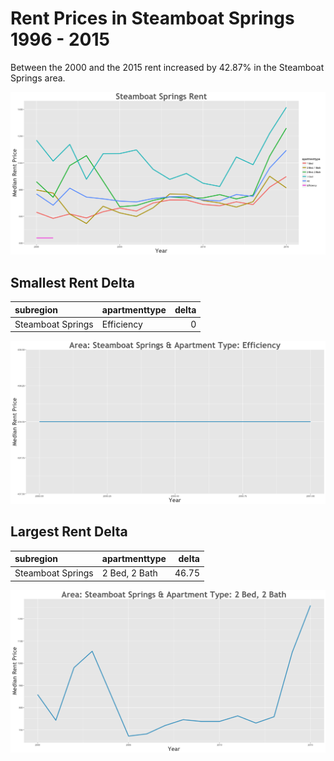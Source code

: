 Rent Prices in Steamboat Springs 1996 - 2015
================

Between the 2000 and the 2015 rent increased by 42.87% in the Steamboat Springs area.

![](../images/steamboatsprings.png)

Smallest Rent Delta
-------------------

| subregion         | apartmenttype |  delta|
|:------------------|:--------------|------:|
| Steamboat Springs | Efficiency    |      0|

![](../images/smallRentDelta/steamboatsprings.png)

Largest Rent Delta
------------------

| subregion         | apartmenttype |  delta|
|:------------------|:--------------|------:|
| Steamboat Springs | 2 Bed, 2 Bath |  46.75|

![](../images/largeRentDelta/steamboatsprings.png)
